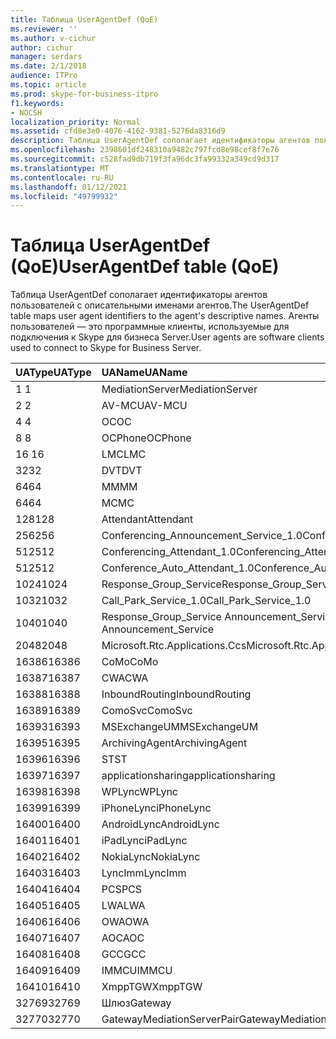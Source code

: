 ```yaml
---
title: Таблица UserAgentDef (QoE)
ms.reviewer: ''
ms.author: v-cichur
author: cichur
manager: serdars
ms.date: 2/1/2018
audience: ITPro
ms.topic: article
ms.prod: skype-for-business-itpro
f1.keywords:
- NOCSH
localization_priority: Normal
ms.assetid: cfd8e3e0-4076-4162-9381-5276da8316d9
description: Таблица UserAgentDef сополагает идентификаторы агентов пользователей с описательными именами агентов. Агенты пользователей — это программные клиенты, используемые для подключения к Skype для бизнеса Server.
ms.openlocfilehash: 2398601df248310a9482c797fcd8e98cef8f7e76
ms.sourcegitcommit: c528fad9db719f3fa96dc3fa99332a349cd9d317
ms.translationtype: MT
ms.contentlocale: ru-RU
ms.lasthandoff: 01/12/2021
ms.locfileid: "49799932"
---
```

# <a name="useragentdef-table-qoe"></a><span data-ttu-id="99dff-104">Таблица UserAgentDef (QoE)</span><span class="sxs-lookup"><span data-stu-id="99dff-104">UserAgentDef table (QoE)</span></span>
 
<span data-ttu-id="99dff-105">Таблица UserAgentDef сополагает идентификаторы агентов пользователей с описательными именами агентов.</span><span class="sxs-lookup"><span data-stu-id="99dff-105">The UserAgentDef table maps user agent identifiers to the agent's descriptive names.</span></span> <span data-ttu-id="99dff-106">Агенты пользователей — это программные клиенты, используемые для подключения к Skype для бизнеса Server.</span><span class="sxs-lookup"><span data-stu-id="99dff-106">User agents are software clients used to connect to Skype for Business Server.</span></span>
  
|<span data-ttu-id="99dff-107">**UAType**</span><span class="sxs-lookup"><span data-stu-id="99dff-107">**UAType**</span></span>|<span data-ttu-id="99dff-108">**UAName**</span><span class="sxs-lookup"><span data-stu-id="99dff-108">**UAName**</span></span>|<span data-ttu-id="99dff-109">**UACategory**</span><span class="sxs-lookup"><span data-stu-id="99dff-109">**UACategory**</span></span>|
|:-----|:-----|:-----|
|<span data-ttu-id="99dff-110">1 </span><span class="sxs-lookup"><span data-stu-id="99dff-110">1</span></span>  <br/> |<span data-ttu-id="99dff-111">MediationServer</span><span class="sxs-lookup"><span data-stu-id="99dff-111">MediationServer</span></span>  <br/> |<span data-ttu-id="99dff-112">MediationServer</span><span class="sxs-lookup"><span data-stu-id="99dff-112">MediationServer</span></span>  <br/> |
|<span data-ttu-id="99dff-113">2 </span><span class="sxs-lookup"><span data-stu-id="99dff-113">2</span></span>  <br/> |<span data-ttu-id="99dff-114">AV-MCU</span><span class="sxs-lookup"><span data-stu-id="99dff-114">AV-MCU</span></span>  <br/> |<span data-ttu-id="99dff-115">AV-MCU</span><span class="sxs-lookup"><span data-stu-id="99dff-115">AV-MCU</span></span>  <br/> |
|<span data-ttu-id="99dff-116">4 </span><span class="sxs-lookup"><span data-stu-id="99dff-116">4</span></span>  <br/> |<span data-ttu-id="99dff-117">OC</span><span class="sxs-lookup"><span data-stu-id="99dff-117">OC</span></span>  <br/> |<span data-ttu-id="99dff-118">OC</span><span class="sxs-lookup"><span data-stu-id="99dff-118">OC</span></span>  <br/> |
|<span data-ttu-id="99dff-119">8 </span><span class="sxs-lookup"><span data-stu-id="99dff-119">8</span></span>  <br/> |<span data-ttu-id="99dff-120">OCPhone</span><span class="sxs-lookup"><span data-stu-id="99dff-120">OCPhone</span></span>  <br/> |<span data-ttu-id="99dff-121">OCPhone</span><span class="sxs-lookup"><span data-stu-id="99dff-121">OCPhone</span></span>  <br/> |
|<span data-ttu-id="99dff-122">16 </span><span class="sxs-lookup"><span data-stu-id="99dff-122">16</span></span>  <br/> |<span data-ttu-id="99dff-123">LMC</span><span class="sxs-lookup"><span data-stu-id="99dff-123">LMC</span></span>  <br/> |<span data-ttu-id="99dff-124">LMC</span><span class="sxs-lookup"><span data-stu-id="99dff-124">LMC</span></span>  <br/> |
|<span data-ttu-id="99dff-125">32</span><span class="sxs-lookup"><span data-stu-id="99dff-125">32</span></span>  <br/> |<span data-ttu-id="99dff-126">DVT</span><span class="sxs-lookup"><span data-stu-id="99dff-126">DVT</span></span>  <br/> |<span data-ttu-id="99dff-127">DVT</span><span class="sxs-lookup"><span data-stu-id="99dff-127">DVT</span></span>  <br/> |
|<span data-ttu-id="99dff-128">64</span><span class="sxs-lookup"><span data-stu-id="99dff-128">64</span></span>  <br/> |<span data-ttu-id="99dff-129">MM</span><span class="sxs-lookup"><span data-stu-id="99dff-129">MM</span></span>  <br/> |<span data-ttu-id="99dff-130">MM</span><span class="sxs-lookup"><span data-stu-id="99dff-130">MM</span></span>  <br/> |
|<span data-ttu-id="99dff-131">64</span><span class="sxs-lookup"><span data-stu-id="99dff-131">64</span></span>  <br/> |<span data-ttu-id="99dff-132">MC</span><span class="sxs-lookup"><span data-stu-id="99dff-132">MC</span></span>  <br/> |<span data-ttu-id="99dff-133">MM</span><span class="sxs-lookup"><span data-stu-id="99dff-133">MM</span></span>  <br/> |
|<span data-ttu-id="99dff-134">128</span><span class="sxs-lookup"><span data-stu-id="99dff-134">128</span></span>  <br/> |<span data-ttu-id="99dff-135">Attendant</span><span class="sxs-lookup"><span data-stu-id="99dff-135">Attendant</span></span>  <br/> |<span data-ttu-id="99dff-136">Attendant</span><span class="sxs-lookup"><span data-stu-id="99dff-136">Attendant</span></span>  <br/> |
|<span data-ttu-id="99dff-137">256</span><span class="sxs-lookup"><span data-stu-id="99dff-137">256</span></span>  <br/> |<span data-ttu-id="99dff-138">Conferencing_Announcement_Service_1.0</span><span class="sxs-lookup"><span data-stu-id="99dff-138">Conferencing_Announcement_Service_1.0</span></span>  <br/> |<span data-ttu-id="99dff-139">CAS</span><span class="sxs-lookup"><span data-stu-id="99dff-139">CAS</span></span>  <br/> |
|<span data-ttu-id="99dff-140">512</span><span class="sxs-lookup"><span data-stu-id="99dff-140">512</span></span>  <br/> |<span data-ttu-id="99dff-141">Conferencing_Attendant_1.0</span><span class="sxs-lookup"><span data-stu-id="99dff-141">Conferencing_Attendant_1.0</span></span>  <br/> |<span data-ttu-id="99dff-142">CAA</span><span class="sxs-lookup"><span data-stu-id="99dff-142">CAA</span></span>  <br/> |
|<span data-ttu-id="99dff-143">512</span><span class="sxs-lookup"><span data-stu-id="99dff-143">512</span></span>  <br/> |<span data-ttu-id="99dff-144">Conference_Auto_Attendant_1.0</span><span class="sxs-lookup"><span data-stu-id="99dff-144">Conference_Auto_Attendant_1.0</span></span>  <br/> |<span data-ttu-id="99dff-145">CAA</span><span class="sxs-lookup"><span data-stu-id="99dff-145">CAA</span></span>  <br/> |
|<span data-ttu-id="99dff-146">1024</span><span class="sxs-lookup"><span data-stu-id="99dff-146">1024</span></span>  <br/> |<span data-ttu-id="99dff-147">Response_Group_Service</span><span class="sxs-lookup"><span data-stu-id="99dff-147">Response_Group_Service</span></span>  <br/> |<span data-ttu-id="99dff-148">RGS</span><span class="sxs-lookup"><span data-stu-id="99dff-148">RGS</span></span>  <br/> |
|<span data-ttu-id="99dff-149">1032</span><span class="sxs-lookup"><span data-stu-id="99dff-149">1032</span></span>  <br/> |<span data-ttu-id="99dff-150">Call_Park_Service_1.0</span><span class="sxs-lookup"><span data-stu-id="99dff-150">Call_Park_Service_1.0</span></span>  <br/> |<span data-ttu-id="99dff-151">CPS</span><span class="sxs-lookup"><span data-stu-id="99dff-151">CPS</span></span>  <br/> |
|<span data-ttu-id="99dff-152">1040</span><span class="sxs-lookup"><span data-stu-id="99dff-152">1040</span></span>  <br/> |<span data-ttu-id="99dff-153">Response_Group_Service Announcement_Service</span><span class="sxs-lookup"><span data-stu-id="99dff-153">Response_Group_Service Announcement_Service</span></span>  <br/> |<span data-ttu-id="99dff-154">AS</span><span class="sxs-lookup"><span data-stu-id="99dff-154">AS</span></span>  <br/> |
|<span data-ttu-id="99dff-155">2048</span><span class="sxs-lookup"><span data-stu-id="99dff-155">2048</span></span>  <br/> |<span data-ttu-id="99dff-156">Microsoft.Rtc.Applications.Ccs</span><span class="sxs-lookup"><span data-stu-id="99dff-156">Microsoft.Rtc.Applications.Ccs</span></span>  <br/> |<span data-ttu-id="99dff-157">CCS</span><span class="sxs-lookup"><span data-stu-id="99dff-157">CCS</span></span>  <br/> |
|<span data-ttu-id="99dff-158">16386</span><span class="sxs-lookup"><span data-stu-id="99dff-158">16386</span></span>  <br/> |<span data-ttu-id="99dff-159">CoMo</span><span class="sxs-lookup"><span data-stu-id="99dff-159">CoMo</span></span>  <br/> |<span data-ttu-id="99dff-160">CoMo</span><span class="sxs-lookup"><span data-stu-id="99dff-160">CoMo</span></span>  <br/> |
|<span data-ttu-id="99dff-161">16387</span><span class="sxs-lookup"><span data-stu-id="99dff-161">16387</span></span>  <br/> |<span data-ttu-id="99dff-162">CWA</span><span class="sxs-lookup"><span data-stu-id="99dff-162">CWA</span></span>  <br/> |<span data-ttu-id="99dff-163">CWA</span><span class="sxs-lookup"><span data-stu-id="99dff-163">CWA</span></span>  <br/> |
|<span data-ttu-id="99dff-164">16388</span><span class="sxs-lookup"><span data-stu-id="99dff-164">16388</span></span>  <br/> |<span data-ttu-id="99dff-165">InboundRouting</span><span class="sxs-lookup"><span data-stu-id="99dff-165">InboundRouting</span></span>  <br/> |<span data-ttu-id="99dff-166">InboundRouting</span><span class="sxs-lookup"><span data-stu-id="99dff-166">InboundRouting</span></span>  <br/> |
|<span data-ttu-id="99dff-167">16389</span><span class="sxs-lookup"><span data-stu-id="99dff-167">16389</span></span>  <br/> |<span data-ttu-id="99dff-168">ComoSvc</span><span class="sxs-lookup"><span data-stu-id="99dff-168">ComoSvc</span></span>  <br/> |<span data-ttu-id="99dff-169">ComoSvc</span><span class="sxs-lookup"><span data-stu-id="99dff-169">ComoSvc</span></span>  <br/> |
|<span data-ttu-id="99dff-170">16393</span><span class="sxs-lookup"><span data-stu-id="99dff-170">16393</span></span>  <br/> |<span data-ttu-id="99dff-171">MSExchangeUM</span><span class="sxs-lookup"><span data-stu-id="99dff-171">MSExchangeUM</span></span>  <br/> |<span data-ttu-id="99dff-172">ExUM</span><span class="sxs-lookup"><span data-stu-id="99dff-172">ExUM</span></span>  <br/> |
|<span data-ttu-id="99dff-173">16395</span><span class="sxs-lookup"><span data-stu-id="99dff-173">16395</span></span>  <br/> |<span data-ttu-id="99dff-174">ArchivingAgent</span><span class="sxs-lookup"><span data-stu-id="99dff-174">ArchivingAgent</span></span>  <br/> |<span data-ttu-id="99dff-175">ARCHAGENT</span><span class="sxs-lookup"><span data-stu-id="99dff-175">ARCHAGENT</span></span>  <br/> |
|<span data-ttu-id="99dff-176">16396</span><span class="sxs-lookup"><span data-stu-id="99dff-176">16396</span></span>  <br/> |<span data-ttu-id="99dff-177">ST</span><span class="sxs-lookup"><span data-stu-id="99dff-177">ST</span></span>  <br/> |<span data-ttu-id="99dff-178">ST</span><span class="sxs-lookup"><span data-stu-id="99dff-178">ST</span></span>  <br/> |
|<span data-ttu-id="99dff-179">16397</span><span class="sxs-lookup"><span data-stu-id="99dff-179">16397</span></span>  <br/> |<span data-ttu-id="99dff-180">applicationsharing</span><span class="sxs-lookup"><span data-stu-id="99dff-180">applicationsharing</span></span>  <br/> |<span data-ttu-id="99dff-181">ASMCU</span><span class="sxs-lookup"><span data-stu-id="99dff-181">ASMCU</span></span>  <br/> |
|<span data-ttu-id="99dff-182">16398</span><span class="sxs-lookup"><span data-stu-id="99dff-182">16398</span></span>  <br/> |<span data-ttu-id="99dff-183">WPLync</span><span class="sxs-lookup"><span data-stu-id="99dff-183">WPLync</span></span>  <br/> |<span data-ttu-id="99dff-184">WPLync</span><span class="sxs-lookup"><span data-stu-id="99dff-184">WPLync</span></span>  <br/> |
|<span data-ttu-id="99dff-185">16399</span><span class="sxs-lookup"><span data-stu-id="99dff-185">16399</span></span>  <br/> |<span data-ttu-id="99dff-186">iPhoneLync</span><span class="sxs-lookup"><span data-stu-id="99dff-186">iPhoneLync</span></span>  <br/> |<span data-ttu-id="99dff-187">iPhoneLync</span><span class="sxs-lookup"><span data-stu-id="99dff-187">iPhoneLync</span></span>  <br/> |
|<span data-ttu-id="99dff-188">16400</span><span class="sxs-lookup"><span data-stu-id="99dff-188">16400</span></span>  <br/> |<span data-ttu-id="99dff-189">AndroidLync</span><span class="sxs-lookup"><span data-stu-id="99dff-189">AndroidLync</span></span>  <br/> |<span data-ttu-id="99dff-190">AndroidLync</span><span class="sxs-lookup"><span data-stu-id="99dff-190">AndroidLync</span></span>  <br/> |
|<span data-ttu-id="99dff-191">16401</span><span class="sxs-lookup"><span data-stu-id="99dff-191">16401</span></span>  <br/> |<span data-ttu-id="99dff-192">iPadLync</span><span class="sxs-lookup"><span data-stu-id="99dff-192">iPadLync</span></span>  <br/> |<span data-ttu-id="99dff-193">iPadLync</span><span class="sxs-lookup"><span data-stu-id="99dff-193">iPadLync</span></span>  <br/> |
|<span data-ttu-id="99dff-194">16402</span><span class="sxs-lookup"><span data-stu-id="99dff-194">16402</span></span>  <br/> |<span data-ttu-id="99dff-195">NokiaLync</span><span class="sxs-lookup"><span data-stu-id="99dff-195">NokiaLync</span></span>  <br/> |<span data-ttu-id="99dff-196">NokiaLync</span><span class="sxs-lookup"><span data-stu-id="99dff-196">NokiaLync</span></span>  <br/> |
|<span data-ttu-id="99dff-197">16403</span><span class="sxs-lookup"><span data-stu-id="99dff-197">16403</span></span>  <br/> |<span data-ttu-id="99dff-198">LyncImm</span><span class="sxs-lookup"><span data-stu-id="99dff-198">LyncImm</span></span>  <br/> |<span data-ttu-id="99dff-199">LyncImm</span><span class="sxs-lookup"><span data-stu-id="99dff-199">LyncImm</span></span>  <br/> |
|<span data-ttu-id="99dff-200">16404</span><span class="sxs-lookup"><span data-stu-id="99dff-200">16404</span></span>  <br/> |<span data-ttu-id="99dff-201">PCS</span><span class="sxs-lookup"><span data-stu-id="99dff-201">PCS</span></span>  <br/> |<span data-ttu-id="99dff-202">PCS</span><span class="sxs-lookup"><span data-stu-id="99dff-202">PCS</span></span>  <br/> |
|<span data-ttu-id="99dff-203">16405</span><span class="sxs-lookup"><span data-stu-id="99dff-203">16405</span></span>  <br/> |<span data-ttu-id="99dff-204">LWA</span><span class="sxs-lookup"><span data-stu-id="99dff-204">LWA</span></span>  <br/> |<span data-ttu-id="99dff-205">LWA</span><span class="sxs-lookup"><span data-stu-id="99dff-205">LWA</span></span>  <br/> |
|<span data-ttu-id="99dff-206">16406</span><span class="sxs-lookup"><span data-stu-id="99dff-206">16406</span></span>  <br/> |<span data-ttu-id="99dff-207">OWA</span><span class="sxs-lookup"><span data-stu-id="99dff-207">OWA</span></span>  <br/> |<span data-ttu-id="99dff-208">OWA</span><span class="sxs-lookup"><span data-stu-id="99dff-208">OWA</span></span>  <br/> |
|<span data-ttu-id="99dff-209">16407</span><span class="sxs-lookup"><span data-stu-id="99dff-209">16407</span></span>  <br/> |<span data-ttu-id="99dff-210">AOC</span><span class="sxs-lookup"><span data-stu-id="99dff-210">AOC</span></span>  <br/> |<span data-ttu-id="99dff-211">AOC</span><span class="sxs-lookup"><span data-stu-id="99dff-211">AOC</span></span>  <br/> |
|<span data-ttu-id="99dff-212">16408</span><span class="sxs-lookup"><span data-stu-id="99dff-212">16408</span></span>  <br/> |<span data-ttu-id="99dff-213">GCC</span><span class="sxs-lookup"><span data-stu-id="99dff-213">GCC</span></span>  <br/> |<span data-ttu-id="99dff-214">GCC</span><span class="sxs-lookup"><span data-stu-id="99dff-214">GCC</span></span>  <br/> |
|<span data-ttu-id="99dff-215">16409</span><span class="sxs-lookup"><span data-stu-id="99dff-215">16409</span></span>  <br/> |<span data-ttu-id="99dff-216">IMMCU</span><span class="sxs-lookup"><span data-stu-id="99dff-216">IMMCU</span></span>  <br/> |<span data-ttu-id="99dff-217">IMMCU</span><span class="sxs-lookup"><span data-stu-id="99dff-217">IMMCU</span></span>  <br/> |
|<span data-ttu-id="99dff-218">16410</span><span class="sxs-lookup"><span data-stu-id="99dff-218">16410</span></span>  <br/> |<span data-ttu-id="99dff-219">XmppTGW</span><span class="sxs-lookup"><span data-stu-id="99dff-219">XmppTGW</span></span>  <br/> |<span data-ttu-id="99dff-220">XmppGateway</span><span class="sxs-lookup"><span data-stu-id="99dff-220">XmppGateway</span></span>  <br/> |
|<span data-ttu-id="99dff-221">32769</span><span class="sxs-lookup"><span data-stu-id="99dff-221">32769</span></span>  <br/> |<span data-ttu-id="99dff-222">Шлюз</span><span class="sxs-lookup"><span data-stu-id="99dff-222">Gateway</span></span>  <br/> |<span data-ttu-id="99dff-223">Шлюз</span><span class="sxs-lookup"><span data-stu-id="99dff-223">Gateway</span></span>  <br/> |
|<span data-ttu-id="99dff-224">32770</span><span class="sxs-lookup"><span data-stu-id="99dff-224">32770</span></span>  <br/> |<span data-ttu-id="99dff-225">GatewayMediationServerPair</span><span class="sxs-lookup"><span data-stu-id="99dff-225">GatewayMediationServerPair</span></span>  <br/> |<span data-ttu-id="99dff-226">GatewayMediationServerPair</span><span class="sxs-lookup"><span data-stu-id="99dff-226">GatewayMediationServerPair</span></span>  <br/> |
   

